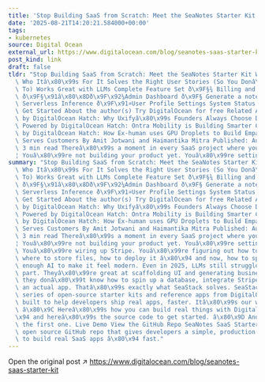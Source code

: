 ```yaml
---
title: 'Stop Building SaaS from Scratch: Meet the SeaNotes Starter Kit'
date: '2025-08-21T14:20:21.584000+00:00'
tags:
- kubernetes
source: Digital Ocean
external_url: https://www.digitalocean.com/blog/seanotes-saas-starter-kit
post_kind: link
draft: false
tldr: "Stop Building SaaS from Scratch: Meet the SeaNotes Starter Kit What is SeaNotes?\
  \ Who Itâ\x80\x99s For It Solves the Right User Stories (So You Donâ\x80\x99t Have\
  \ To) Works Great with LLMs Complete Feature Set ð\x9F§¾ Billing and Invoice Generation\
  \ ð\x9F§\x91â\x80\x8Dð\x9F\x92¼Admin Dashboard ð\x9F§ Generate a note with Gradient\
  \ Serverless Inference ð\x9F\x91¤User Profile Settings System Status Try It Out\
  \ Get Started About the author(s) Try DigitalOcean for free Related Articles Powered\
  \ by DigitalOcean Hatch: Why Uxifyâ\x80\x99s Founders Always Choose DigitalOcean\
  \ Powered by DigitalOcean Hatch: Ontra Mobility is Building Smarter Cities Powered\
  \ by DigitalOcean Hatch: How Ex-human uses GPU Droplets to Build Empathetic AI that\
  \ Serves Customers By Amit Jotwani and Haimantika Mitra Published: August 21, 2025\
  \ 3 min read Thereâ\x80\x99s a moment in every SaaS project where you realizeâ\x80\
  ¦ Youâ\x80\x99re not building your product yet. Youâ\x80\x99re setting up auth."
summary: "Stop Building SaaS from Scratch: Meet the SeaNotes Starter Kit What is SeaNotes?\
  \ Who Itâ\x80\x99s For It Solves the Right User Stories (So You Donâ\x80\x99t Have\
  \ To) Works Great with LLMs Complete Feature Set ð\x9F§¾ Billing and Invoice Generation\
  \ ð\x9F§\x91â\x80\x8Dð\x9F\x92¼Admin Dashboard ð\x9F§ Generate a note with Gradient\
  \ Serverless Inference ð\x9F\x91¤User Profile Settings System Status Try It Out\
  \ Get Started About the author(s) Try DigitalOcean for free Related Articles Powered\
  \ by DigitalOcean Hatch: Why Uxifyâ\x80\x99s Founders Always Choose DigitalOcean\
  \ Powered by DigitalOcean Hatch: Ontra Mobility is Building Smarter Cities Powered\
  \ by DigitalOcean Hatch: How Ex-human uses GPU Droplets to Build Empathetic AI that\
  \ Serves Customers By Amit Jotwani and Haimantika Mitra Published: August 21, 2025\
  \ 3 min read Thereâ\x80\x99s a moment in every SaaS project where you realizeâ\x80\
  ¦ Youâ\x80\x99re not building your product yet. Youâ\x80\x99re setting up auth.\
  \ Youâ\x80\x99re wiring up Stripe. Youâ\x80\x99re figuring out how to send emails,\
  \ where to store files, how to deploy it â\x80\x94 and now, how to sprinkle in just\
  \ enough AI to make it feel modern. Even in 2025, LLMs still struggle with this\
  \ part. Theyâ\x80\x99re great at scaffolding UI and generating business logic. But\
  \ they donâ\x80\x99t know how to spin up a database, integrate Stripe, or deploy\
  \ an actual app. Thatâ\x80\x99s exactly what SeaStack solves. SeaStack is a new\
  \ series of open-source starter kits and reference apps from DigitalOcean â\x80\x94\
  \ built to help developers ship real apps, faster. Itâ\x80\x99s our way of saying:\
  \ â\x80\x9C Hereâ\x80\x99s how you can build real things with DigitalOcean â\x80\
  \x94 and hereâ\x80\x99s the source code to get started. â\x80\x9D And SeaNotes is\
  \ the first one. Live Demo View the GitHub Repo SeaNotes SaaS Starter Kit is an\
  \ open source GitHub repo that gives developers a simple, production-ready foundation\
  \ to build real SaaS apps â\x80\x94 fast."
---
```

Open the original post ↗ https://www.digitalocean.com/blog/seanotes-saas-starter-kit
